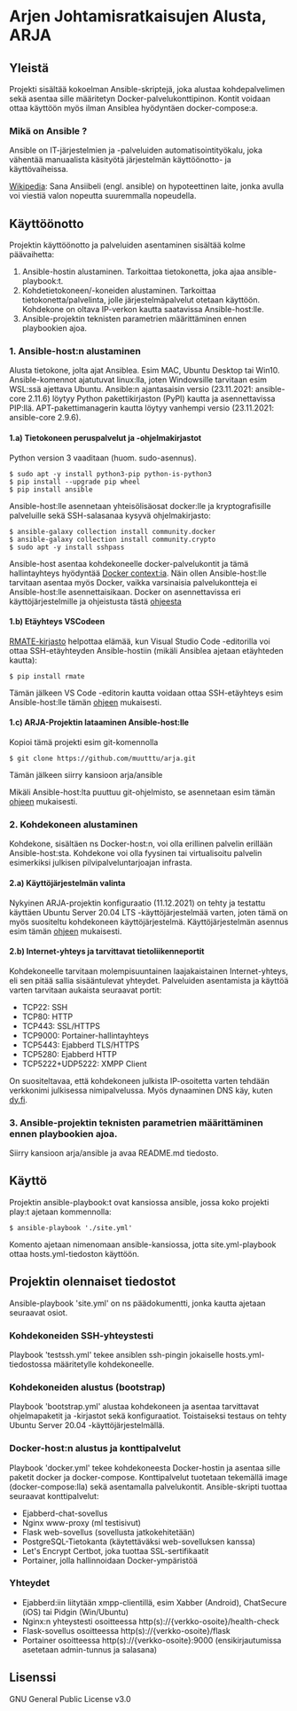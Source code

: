# Arjen Johtamisratkaisujen Alusta, ARJA
## Yleistä
Projekti sisältää kokoelman Ansible-skriptejä, joka alustaa kohdepalvelimen sekä asentaa sille määritetyn Docker-palvelukonttipinon. Kontit voidaan ottaa käyttöön myös ilman Ansiblea hyödyntäen docker-compose:a.

### Mikä on Ansible ?
Ansible on IT-järjestelmien ja -palveluiden automatisointityökalu, joka vähentää manuaalista käsityötä järjestelmän käyttöönotto- ja käyttövaiheissa. 

[Wikipedia](https://fi.wikipedia.org/wiki/Ansiibeli): Sana Ansiibeli (engl. ansible) on hypoteettinen laite, jonka avulla voi viestiä valon nopeutta suuremmalla nopeudella. 

## Käyttöönotto
Projektin käyttöönotto ja palveluiden asentaminen sisältää kolme päävaihetta:
 1. Ansible-hostin alustaminen. Tarkoittaa tietokonetta, joka ajaa ansible-playbook:t.
 2. Kohdetietokoneen/-koneiden alustaminen. Tarkoittaa tietokonetta/palvelinta, jolle järjestelmäpalvelut otetaan käyttöön. Kohdekone on oltava IP-verkon kautta saatavissa Ansible-host:lle.
 3. Ansible-projektin teknisten parametrien määrittäminen ennen playbookien ajoa.

### 1. Ansible-host:n alustaminen
Alusta tietokone, jolta ajat Ansiblea. Esim MAC, Ubuntu Desktop tai Win10. Ansible-komennot ajatutuvat linux:lla, joten Windowsille tarvitaan esim WSL:ssä ajettava Ubuntu. Ansible:n ajantasaisin versio (23.11.2021: ansible-core 2.11.6) löytyy Python pakettikirjaston (PyPI) kautta ja asennettavissa PIP:llä. APT-pakettimanagerin kautta löytyy vanhempi versio (23.11.2021: ansible-core 2.9.6).

#### 1.a) Tietokoneen peruspalvelut ja -ohjelmakirjastot
Python version 3 vaaditaan (huom. sudo-asennus).
```
$ sudo apt -y install python3-pip python-is-python3
$ pip install --upgrade pip wheel
$ pip install ansible
```

Ansible-host:lle asennetaan yhteisölisäosat docker:lle ja kryptografisille palveluille sekä SSH-salasanaa kysyvä ohjelmakirjasto:
```
$ ansible-galaxy collection install community.docker
$ ansible-galaxy collection install community.crypto
$ sudo apt -y install sshpass
```

Ansible-host asentaa kohdekoneelle docker-palvelukontit ja tämä hallintayhteys hyödyntää [Docker context:ia](https://docs.docker.com/engine/context/working-with-contexts/). Näin ollen Ansible-host:lle tarvitaan asentaa myös Docker, vaikka varsinaisia palvelukontteja ei Ansible-host:lle asennettaisikaan. Docker on asennettavissa eri käyttöjärjestelmille ja ohjeistusta tästä [ohjeesta](https://docs.docker.com/get-docker/)

#### 1.b) Etäyhteys VSCodeen
[RMATE-kirjasto](https://pypi.org/project/rmate/) helpottaa elämää, kun Visual Studio Code -editorilla voi ottaa SSH-etäyhteyden Ansible-hostiin (mikäli Ansiblea ajetaan etäyhteden kautta):
```
$ pip install rmate
```

Tämän jälkeen VS Code -editorin kautta voidaan ottaa SSH-etäyhteys esim Ansible-host:lle tämän [ohjeen](https://code.visualstudio.com/docs/remote/ssh) mukaisesti.

#### 1.c) ARJA-Projektin lataaminen Ansible-host:lle
Kopioi tämä projekti esim git-komennolla
```
$ git clone https://github.com/muutttu/arja.git
```
Tämän jälkeen siirry kansioon arja/ansible

Mikäli Ansible-host:lta puuttuu git-ohjelmisto, se asennetaan esim tämän [ohjeen](https://github.com/git-guides/install-git) mukaisesti.

### 2. Kohdekoneen alustaminen
Kohdekone, sisältäen ns Docker-host:n, voi olla erillinen palvelin erillään Ansible-host:sta. Kohdekone voi olla fyysinen tai virtualisoitu palvelin esimerkiksi julkisen pilvipalveluntarjoajan infrasta.

#### 2.a) Käyttöjärjestelmän valinta
Nykyinen ARJA-projektin konfiguraatio (11.12.2021) on tehty ja testattu käyttäen Ubuntu Server 20.04 LTS -käyttöjärjestelmää varten, joten tämä on myös suositeltu kohdekoneen käyttöjärjestelmä. Käyttöjärjestelmän asennus esim tämän [ohjeen](https://ubuntu.com/download/server) mukaisesti.

#### 2.b) Internet-yhteys ja tarvittavat tietoliikenneportit
Kohdekoneelle tarvitaan molempisuuntainen laajakaistainen Internet-yhteys, eli sen pitää sallia sisääntulevat yhteydet. Palveluiden asentamista ja käyttöä varten tarvitaan aukaista seuraavat portit:
  - TCP22: SSH
  - TCP80: HTTP
  - TCP443: SSL/HTTPS
  - TCP9000: Portainer-hallintayhteys
  - TCP5443: Ejabberd TLS/HTTPS
  - TCP5280: Ejabberd HTTP
  - TCP5222+UDP5222: XMPP Client

On suositeltavaa, että kohdekoneen julkista IP-osoitetta varten tehdään verkkonimi julkisessa nimipalvelussa. Myös dynaaminen DNS käy, kuten [dy.fi](https://www.dy.fi/).

### 3. Ansible-projektin teknisten parametrien määrittäminen ennen playbookien ajoa.
Siirry kansioon arja/ansible ja avaa README.md tiedosto.

## Käyttö
Projektin ansible-playbook:t ovat kansiossa ansible, jossa koko projekti play:t ajetaan kommennolla:
```
$ ansible-playbook './site.yml'
```
Komento ajetaan nimenomaan ansible-kansiossa, jotta site.yml-playbook ottaa hosts.yml-tiedoston käyttöön.

## Projektin olennaiset tiedostot
Ansible-playbook 'site.yml' on ns päädokumentti, jonka kautta ajetaan seuraavat osiot.

### Kohdekoneiden SSH-yhteystesti
Playbook 'testssh.yml' tekee ansiblen ssh-pingin jokaiselle hosts.yml-tiedostossa määritetylle kohdekoneelle.

### Kohdekoneiden alustus (bootstrap)
Playbook 'bootstrap.yml' alustaa kohdekoneen ja asentaa tarvittavat ohjelmapaketit ja -kirjastot sekä konfiguraatiot. Toistaiseksi testaus on tehty Ubuntu Server 20.04 -käyttöjärjestelmällä.

### Docker-host:n alustus ja konttipalvelut
Playbook 'docker.yml' tekee kohdekoneesta Docker-hostin ja asentaa sille paketit docker ja docker-compose. Konttipalvelut tuotetaan tekemällä image (docker-compose:lla) sekä asentamalla palvelukontit. Ansible-skripti tuottaa seuraavat konttipalvelut:
 - Ejabberd-chat-sovellus
 - Nginx www-proxy (ml testisivut)
 - Flask web-sovellus (sovellusta jatkokehitetään)
 - PostgreSQL-Tietokanta (käytettäväksi web-sovelluksen kanssa)
 - Let's Encrypt Certbot, joka tuottaa SSL-sertifikaatit
 - Portainer, jolla hallinnoidaan Docker-ympäristöä

### Yhteydet
 - Ejabberd:iin liitytään xmpp-clientillä, esim Xabber (Android), ChatSecure (iOS) tai Pidgin (Win/Ubuntu)
 - Nginx:n yhteystesti osoitteessa http(s)://{verkko-osoite}/health-check
 - Flask-sovellus osoitteessa http(s)://{verkko-osoite}/flask
 - Portainer osoitteessa http(s)://{verkko-osoite}:9000 (ensikirjautumissa asetetaan admin-tunnus ja salasana)

## Lisenssi
GNU General Public License v3.0